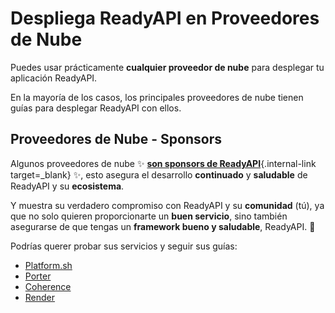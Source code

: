 # Despliega ReadyAPI en Proveedores de Nube

Puedes usar prácticamente **cualquier proveedor de nube** para desplegar tu aplicación ReadyAPI.

En la mayoría de los casos, los principales proveedores de nube tienen guías para desplegar ReadyAPI con ellos.

## Proveedores de Nube - Sponsors

Algunos proveedores de nube ✨ [**son sponsors de ReadyAPI**](../help-readyapi.md#sponsor-the-author){.internal-link target=_blank} ✨, esto asegura el desarrollo **continuado** y **saludable** de ReadyAPI y su **ecosistema**.

Y muestra su verdadero compromiso con ReadyAPI y su **comunidad** (tú), ya que no solo quieren proporcionarte un **buen servicio**, sino también asegurarse de que tengas un **framework bueno y saludable**, ReadyAPI. 🙇

Podrías querer probar sus servicios y seguir sus guías:

* <a href="https://docs.platform.sh/languages/python.html?utm_source=readyapi-signup&utm_medium=banner&utm_campaign=ReadyAPI-signup-June-2023" class="external-link" target="_blank">Platform.sh</a>
* <a href="https://docs.porter.run/language-specific-guides/readyapi" class="external-link" target="_blank">Porter</a>
* <a href="https://www.withcoherence.com/?utm_medium=advertising&utm_source=readyapi&utm_campaign=website" class="external-link" target="_blank">Coherence</a>
* <a href="https://docs.render.com/deploy-readyapi?utm_source=deploydoc&utm_medium=referral&utm_campaign=readyapi" class="external-link" target="_blank">Render</a>
